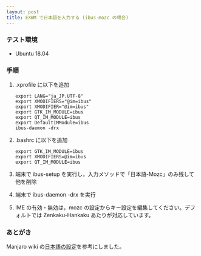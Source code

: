 ```yaml
---
layout: post
title: EXWM で日本語を入力する (ibus-mozc の場合)
---
```


### テスト環境

-   Ubuntu 18.04


### 手順

1.  .xprofile に以下を追加
    
        export LANG="ja_JP.UTF-8"
        export XMODIFIERS="@im=ibus"
        export XMODIFIER="@im=ibus"
        export GTK_IM_MODULE=ibus
        export QT_IM_MODULE=ibus
        export DefaultIMModule=ibus
        ibus-daemon -drx
2.  .bashrc に以下を追加
    
        export GTK_IM_MODULE=ibus
        export XMODIFIERS=@im=ibus
        export QT_IM_MODULE=ibus
3.  端末で ibus-setup を実行し，入力メソッドで「日本語-Mozc」のみ残して他を削除
4.  端末で ibus-daemon -drx を実行
5.  IME の有効・無効は，mozc の設定からキー設定を編集してください。デフォルトでは Zenkaku-Hankaku あたりが対応しています。


### あとがき

Manjaro wiki の[日本語の設定](https://wiki.manjaro.org/index.php?title%3D%E6%97%A5%E6%9C%AC%E8%AA%9E%E3%81%AE%E8%A8%AD%E5%AE%9A)を参考にしました。


